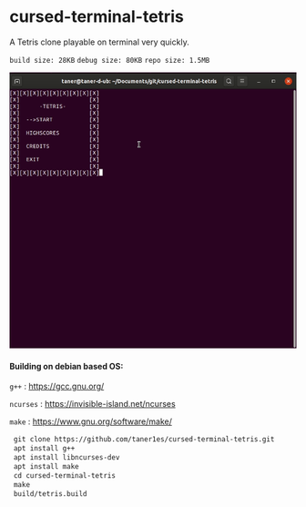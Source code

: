# cursed-terminal-tetris

A Tetris clone playable on terminal very quickly.

`build size: 28KB`
`debug size: 80KB`
`repo size: 1.5MB`

![Playshot](playshot.gif)

#### Building on debian based OS:

`g++`  : <https://gcc.gnu.org/>

`ncurses` : <https://invisible-island.net/ncurses>

`make` : https://www.gnu.org/software/make/

     git clone https://github.com/taner1es/cursed-terminal-tetris.git
     apt install g++
     apt install libncurses-dev
     apt install make
     cd cursed-terminal-tetris
     make
     build/tetris.build

